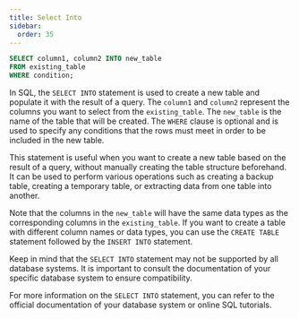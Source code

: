```yaml
---
title: Select Into
sidebar:
  order: 35
---
```

```sql
SELECT column1, column2 INTO new_table
FROM existing_table
WHERE condition;
```
In SQL, the `SELECT INTO` statement is used to create a new table and populate it with the result of a query. The `column1` and `column2` represent the columns you want to select from the `existing_table`. The `new_table` is the name of the table that will be created. The `WHERE` clause is optional and is used to specify any conditions that the rows must meet in order to be included in the new table.

This statement is useful when you want to create a new table based on the result of a query, without manually creating the table structure beforehand. It can be used to perform various operations such as creating a backup table, creating a temporary table, or extracting data from one table into another.

Note that the columns in the `new_table` will have the same data types as the corresponding columns in the `existing_table`. If you want to create a table with different column names or data types, you can use the `CREATE TABLE` statement followed by the `INSERT INTO` statement.

Keep in mind that the `SELECT INTO` statement may not be supported by all database systems. It is important to consult the documentation of your specific database system to ensure compatibility.

For more information on the `SELECT INTO` statement, you can refer to the official documentation of your database system or online SQL tutorials.